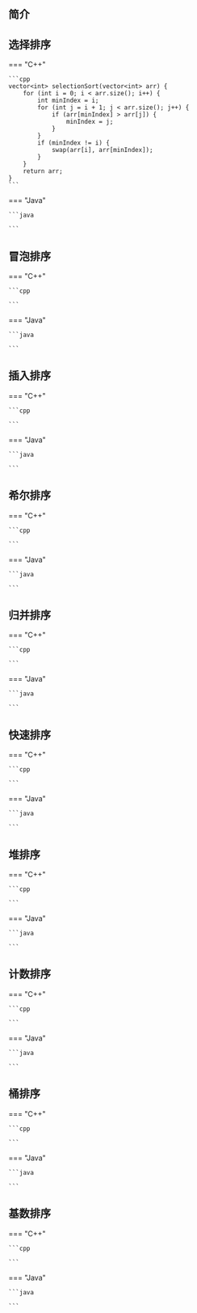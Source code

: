 ## 简介



## 选择排序

=== "C++"

    ```cpp
    vector<int> selectionSort(vector<int> arr) {
        for (int i = 0; i < arr.size(); i++) {
            int minIndex = i;
            for (int j = i + 1; j < arr.size(); j++) {
                if (arr[minIndex] > arr[j]) {
                    minIndex = j;
                }
            }
            if (minIndex != i) {
                swap(arr[i], arr[minIndex]);
            }
        }
        return arr;
    }
    ```

=== "Java"

    ```java
    
    ```

## 冒泡排序

=== "C++"

    ```cpp
    
    ```

=== "Java"

    ```java
    
    ```

## 插入排序

=== "C++"

    ```cpp
    
    ```

=== "Java"

    ```java
    
    ```

## 希尔排序

=== "C++"

    ```cpp
    
    ```

=== "Java"

    ```java
    
    ```

## 归并排序

=== "C++"

    ```cpp
    
    ```

=== "Java"

    ```java
    
    ```

## 快速排序

=== "C++"

    ```cpp
    
    ```

=== "Java"

    ```java
    
    ```

## 堆排序

=== "C++"

    ```cpp
    
    ```

=== "Java"

    ```java
    
    ```

## 计数排序

=== "C++"

    ```cpp
    
    ```

=== "Java"

    ```java
    
    ```

## 桶排序

=== "C++"

    ```cpp
    
    ```

=== "Java"

    ```java
    
    ```

## 基数排序

=== "C++"

    ```cpp
    
    ```

=== "Java"

    ```java
    
    ```

